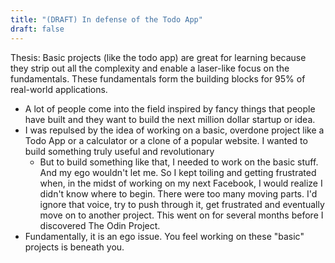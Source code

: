 ```yaml
---
title: "(DRAFT) In defense of the Todo App"
draft: false
---
```


Thesis: Basic projects (like the todo app) are great for learning because they strip out all the complexity and enable a laser-like focus on the fundamentals. These fundamentals form the building blocks for 95% of real-world applications. 

- A lot of people come into the field inspired by fancy things that people have built and they want to build the next million dollar startup or idea.
- I was repulsed by the idea of working on a basic, overdone project like a Todo App or a calculator or a clone of a popular website. I wanted to build something truly useful and revolutionary
	- But to build something like that, I needed to work on the basic stuff. And my ego wouldn't let me. So I kept toiling and getting frustrated when, in the midst of working on my next Facebook, I would realize I didn't know where to begin. There were too many moving parts. I'd ignore that voice, try to push through it, get frustrated and eventually move on to another project. This went on for several months before I discovered The Odin Project.
- Fundamentally, it is an ego issue. You feel working on these "basic" projects is beneath you. 